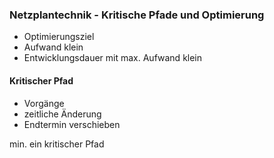 ### Netzplantechnik - Kritische Pfade und Optimierung
- Optimierungsziel
- Aufwand klein
- Entwicklungsdauer mit max. Aufwand klein

#### Kritischer Pfad
- Vorgänge
- zeitliche Änderung
- Endtermin verschieben

min. ein kritischer Pfad
